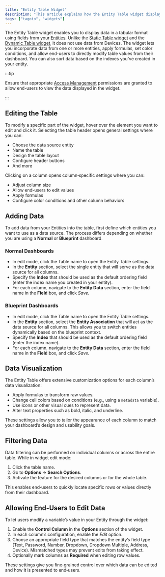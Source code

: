 ```yaml
---
title: "Entity Table Widget"
description: "This article explains how the Entity Table widget displays and manages entity-based data in a tabular format, and how to edit its general and column-specific settings. It covers data sources, user editing, formulas, color conditions, and sorting by entity indexes."
tags: ["tagoio", "widgets"]
---
```

The Entity Table widget enables you to display data in a tabular format using fields from your [Entities](/docs/tagoio/getting-started/entities.md). Unlike the [Static Table widget](/docs/tagoio/widgets/tables/static-table-widget.md) and the [Dynamic Table widget](/docs/tagoio/widgets/tables/dynamic-table-widget.md), it does not use data from Devices. The widget lets you incorporate data from one or more entities, apply formulas, set color conditions, and allow end-users to directly modify table values from their dashboard. You can also sort data based on the indexes you've created in your entity.

:::tip

 Ensure that appropriate [Access Management](/docs/tagoio/tagorun/access-management/) permissions are granted to allow end-users to view the data displayed in the widget.

 :::

## Editing the Table

To modify a specific part of the widget, hover over the element you want to edit and click it. Selecting the table header opens general settings where you can:
- Choose the data source entity
- Name the table
- Design the table layout
- Configure header buttons
- And more

Clicking on a column opens column‑specific settings where you can:
- Adjust column size
- Allow end-users to edit values
- Apply formulas
- Configure color conditions and other column behaviors

<!-- Image placeholder removed for build -->

## Adding Data

To add data from your Entities into the table, first define which entities you want to use as a data source. The process differs depending on whether you are using a **Normal** or **Blueprint** dashboard.

### Normal Dashboards
- In edit mode, click the Table name to open the Entity Table settings.
- In the **Entity** section, select the single entity that will serve as the data source for all columns.
- Specify the **Index** that should be used as the default ordering field (enter the index name you created in your entity).
- For each column, navigate to the **Entity Data** section, enter the field name in the **Field** box, and click *Save*.

### Blueprint Dashboards
- In edit mode, click the Table name to open the Entity Table settings.
- In the **Entity** section, select the **Entity Association** that will act as the data source for all columns. This allows you to switch entities dynamically based on the blueprint context.
- Specify the **Index** that should be used as the default ordering field (enter the index name).
- For each column, navigate to the **Entity Data** section, enter the field name in the **Field** box, and click *Save*.

## Data Visualization

The Entity Table offers extensive customization options for each column’s data visualization:
- Apply formulas to transform raw values.
- Change cell colors based on conditions (e.g., using a `metadata` variable).
- Use icons or other visual cues to represent data.
- Alter text properties such as bold, italic, and underline.

These settings allow you to tailor the appearance of each column to match your dashboard’s design and usability goals.

## Filtering Data

Data filtering can be performed on individual columns or across the entire table. While in widget edit mode:
1. Click the table name.
2. Go to **Options** → **Search Options**.
3. Activate the feature for the desired columns or for the whole table.

This enables end‑users to quickly locate specific rows or values directly from their dashboard.

## Allowing End-Users to Edit Data

To let users modify a variable’s value in your Entity through the widget:
1. Enable the **Control Column** in the **Options** section of the widget.
2. In each column’s configuration, enable the *Edit* option.
3. Choose an appropriate field type that matches the entity’s field type (Text, Password, Number, Dropdown, Dropdown Multiple, Address, Device). Mismatched types may prevent edits from taking effect.
4. Optionally mark columns as **Required** when editing row values.

These settings give you fine‑grained control over which data can be edited and how it is presented to end‑users.
